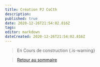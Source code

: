 ```yaml
---
title: Création PJ CoCth
description: 
published: true
date: 2020-12-26T21:54:02.816Z
tags: 
editor: markdown
dateCreated: 2020-12-26T21:54:02.816Z
---
```


> En Cours de construction
{.is-warning}

>[Retour au sommaire](/fr/systemes/Chroniques-Oubliées-Contemporain)